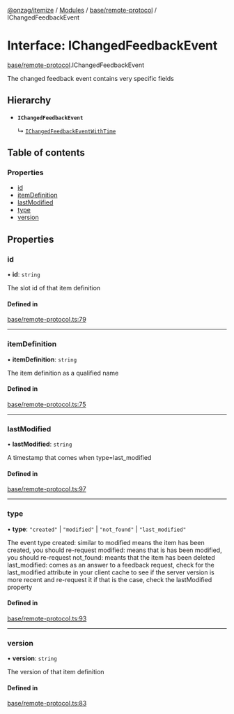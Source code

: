 [@onzag/itemize](../README.md) / [Modules](../modules.md) / [base/remote-protocol](../modules/base_remote_protocol.md) / IChangedFeedbackEvent

# Interface: IChangedFeedbackEvent

[base/remote-protocol](../modules/base_remote_protocol.md).IChangedFeedbackEvent

The changed feedback event contains very specific fields

## Hierarchy

- **`IChangedFeedbackEvent`**

  ↳ [`IChangedFeedbackEventWithTime`](client_internal_testing.IChangedFeedbackEventWithTime.md)

## Table of contents

### Properties

- [id](base_remote_protocol.IChangedFeedbackEvent.md#id)
- [itemDefinition](base_remote_protocol.IChangedFeedbackEvent.md#itemdefinition)
- [lastModified](base_remote_protocol.IChangedFeedbackEvent.md#lastmodified)
- [type](base_remote_protocol.IChangedFeedbackEvent.md#type)
- [version](base_remote_protocol.IChangedFeedbackEvent.md#version)

## Properties

### id

• **id**: `string`

The slot id of that item definition

#### Defined in

[base/remote-protocol.ts:79](https://github.com/onzag/itemize/blob/f2db74a5/base/remote-protocol.ts#L79)

___

### itemDefinition

• **itemDefinition**: `string`

The item definition as a qualified name

#### Defined in

[base/remote-protocol.ts:75](https://github.com/onzag/itemize/blob/f2db74a5/base/remote-protocol.ts#L75)

___

### lastModified

• **lastModified**: `string`

A timestamp that comes when type=last_modified

#### Defined in

[base/remote-protocol.ts:97](https://github.com/onzag/itemize/blob/f2db74a5/base/remote-protocol.ts#L97)

___

### type

• **type**: ``"created"`` \| ``"modified"`` \| ``"not_found"`` \| ``"last_modified"``

The event type
created: similar to modified means the item has been created, you should re-request
modified: means that is has been modified, you should re-request
not_found: meants that the item has been deleted
last_modified: comes as an answer to a feedback request, check for the last_modified attribute
in your client cache to see if the server version is more recent and re-request it if that is
the case, check the lastModified property

#### Defined in

[base/remote-protocol.ts:93](https://github.com/onzag/itemize/blob/f2db74a5/base/remote-protocol.ts#L93)

___

### version

• **version**: `string`

The version of that item definition

#### Defined in

[base/remote-protocol.ts:83](https://github.com/onzag/itemize/blob/f2db74a5/base/remote-protocol.ts#L83)
